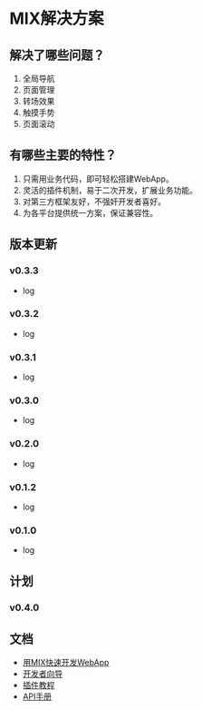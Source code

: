 # MIX解决方案

## 解决了哪些问题？

1. 全局导航
2. 页面管理
3. 转场效果
4. 触摸手势
5. 页面滚动

## 有哪些主要的特性？

1. 只需用业务代码，即可轻松搭建WebApp。
2. 灵活的插件机制，易于二次开发，扩展业务功能。
3. 对第三方框架友好，不强奸开发者喜好。
4. 为各平台提供统一方案，保证兼容性。

## 版本更新

### v0.3.3

- log

### v0.3.2

- log

### v0.3.1

- log

### v0.3.0

- log

### v0.2.0

- log

### v0.1.2

- log

### v0.1.0

- log

## 计划

### v0.4.0

## 文档

* [用MIX快速开发WebApp](https://github.com/mixteam/mixsln/blob/devel/doc/tutorial.md)
* [开发者向导](https://github.com/mixteam/mixsln/blob/devel/doc/guide.md)
* [插件教程](https://github.com/mixteam/mixsln/blob/devel/doc/plugin.md)
* [API手册](https://github.com/mixteam/mixsln/blob/devel/doc/api.md)

